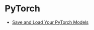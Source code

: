 # PyTorch
* [Save and Load Your PyTorch Models](https://machinelearningmastery.com/save-and-load-your-pytorch-models/)